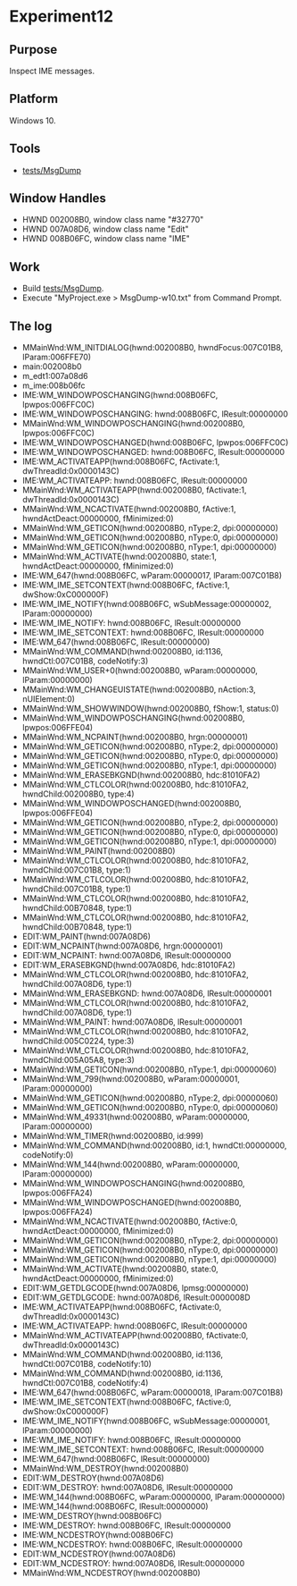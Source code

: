 # Experiment12

## Purpose

Inspect IME messages.

## Platform

Windows 10.

## Tools

- [tests/MsgDump](tests/MsgDump)

## Window Handles

- HWND 002008B0, window class name "#32770"
- HWND 007A08D6, window class name "Edit"
- HWND 008B06FC, window class name "IME"

## Work

- Build [tests/MsgDump](tests/MsgDump).
- Execute "MyProject.exe > MsgDump-w10.txt" from Command Prompt.

## The log

- MMainWnd:WM_INITDIALOG(hwnd:002008B0, hwndFocus:007C01B8, lParam:006FFE70)
- main:002008b0
- m_edt1:007a08d6
- m_ime:008b06fc
- IME:WM_WINDOWPOSCHANGING(hwnd:008B06FC, lpwpos:006FFC0C)
- IME:WM_WINDOWPOSCHANGING: hwnd:008B06FC, lResult:00000000
- MMainWnd:WM_WINDOWPOSCHANGING(hwnd:002008B0, lpwpos:006FFC0C)
- IME:WM_WINDOWPOSCHANGED(hwnd:008B06FC, lpwpos:006FFC0C)
- IME:WM_WINDOWPOSCHANGED: hwnd:008B06FC, lResult:00000000
- IME:WM_ACTIVATEAPP(hwnd:008B06FC, fActivate:1, dwThreadId:0x0000143C)
- IME:WM_ACTIVATEAPP: hwnd:008B06FC, lResult:00000000
- MMainWnd:WM_ACTIVATEAPP(hwnd:002008B0, fActivate:1, dwThreadId:0x0000143C)
- MMainWnd:WM_NCACTIVATE(hwnd:002008B0, fActive:1, hwndActDeact:00000000, fMinimized:0)
- MMainWnd:WM_GETICON(hwnd:002008B0, nType:2, dpi:00000000)
- MMainWnd:WM_GETICON(hwnd:002008B0, nType:0, dpi:00000000)
- MMainWnd:WM_GETICON(hwnd:002008B0, nType:1, dpi:00000000)
- MMainWnd:WM_ACTIVATE(hwnd:002008B0, state:1, hwndActDeact:00000000, fMinimized:0)
- IME:WM_647(hwnd:008B06FC, wParam:00000017, lParam:007C01B8)
- IME:WM_IME_SETCONTEXT(hwnd:008B06FC, fActive:1, dwShow:0xC000000F)
- IME:WM_IME_NOTIFY(hwnd:008B06FC, wSubMessage:00000002, lParam:00000000)
- IME:WM_IME_NOTIFY: hwnd:008B06FC, lResult:00000000
- IME:WM_IME_SETCONTEXT: hwnd:008B06FC, lResult:00000000
- IME:WM_647(hwnd:008B06FC, lResult:00000000)
- MMainWnd:WM_COMMAND(hwnd:002008B0, id:1136, hwndCtl:007C01B8, codeNotify:3)
- MMainWnd:WM_USER+0(hwnd:002008B0, wParam:00000000, lParam:00000000)
- MMainWnd:WM_CHANGEUISTATE(hwnd:002008B0, nAction:3, nUIElement:0)
- MMainWnd:WM_SHOWWINDOW(hwnd:002008B0, fShow:1, status:0)
- MMainWnd:WM_WINDOWPOSCHANGING(hwnd:002008B0, lpwpos:006FFE04)
- MMainWnd:WM_NCPAINT(hwnd:002008B0, hrgn:00000001)
- MMainWnd:WM_GETICON(hwnd:002008B0, nType:2, dpi:00000000)
- MMainWnd:WM_GETICON(hwnd:002008B0, nType:0, dpi:00000000)
- MMainWnd:WM_GETICON(hwnd:002008B0, nType:1, dpi:00000000)
- MMainWnd:WM_ERASEBKGND(hwnd:002008B0, hdc:81010FA2)
- MMainWnd:WM_CTLCOLOR(hwnd:002008B0, hdc:81010FA2, hwndChild:002008B0, type:4)
- MMainWnd:WM_WINDOWPOSCHANGED(hwnd:002008B0, lpwpos:006FFE04)
- MMainWnd:WM_GETICON(hwnd:002008B0, nType:2, dpi:00000000)
- MMainWnd:WM_GETICON(hwnd:002008B0, nType:0, dpi:00000000)
- MMainWnd:WM_GETICON(hwnd:002008B0, nType:1, dpi:00000000)
- MMainWnd:WM_PAINT(hwnd:002008B0)
- MMainWnd:WM_CTLCOLOR(hwnd:002008B0, hdc:81010FA2, hwndChild:007C01B8, type:1)
- MMainWnd:WM_CTLCOLOR(hwnd:002008B0, hdc:81010FA2, hwndChild:007C01B8, type:1)
- MMainWnd:WM_CTLCOLOR(hwnd:002008B0, hdc:81010FA2, hwndChild:00B70848, type:1)
- MMainWnd:WM_CTLCOLOR(hwnd:002008B0, hdc:81010FA2, hwndChild:00B70848, type:1)
- EDIT:WM_PAINT(hwnd:007A08D6)
- EDIT:WM_NCPAINT(hwnd:007A08D6, hrgn:00000001)
- EDIT:WM_NCPAINT: hwnd:007A08D6, lResult:00000000
- EDIT:WM_ERASEBKGND(hwnd:007A08D6, hdc:81010FA2)
- MMainWnd:WM_CTLCOLOR(hwnd:002008B0, hdc:81010FA2, hwndChild:007A08D6, type:1)
- MMainWnd:WM_ERASEBKGND: hwnd:007A08D6, lResult:00000001
- MMainWnd:WM_CTLCOLOR(hwnd:002008B0, hdc:81010FA2, hwndChild:007A08D6, type:1)
- MMainWnd:WM_PAINT: hwnd:007A08D6, lResult:00000001
- MMainWnd:WM_CTLCOLOR(hwnd:002008B0, hdc:81010FA2, hwndChild:005C0224, type:3)
- MMainWnd:WM_CTLCOLOR(hwnd:002008B0, hdc:81010FA2, hwndChild:005A05A8, type:3)
- MMainWnd:WM_GETICON(hwnd:002008B0, nType:1, dpi:00000060)
- MMainWnd:WM_799(hwnd:002008B0, wParam:00000001, lParam:00000000)
- MMainWnd:WM_GETICON(hwnd:002008B0, nType:2, dpi:00000060)
- MMainWnd:WM_GETICON(hwnd:002008B0, nType:0, dpi:00000060)
- MMainWnd:WM_49331(hwnd:002008B0, wParam:00000000, lParam:00000000)
- MMainWnd:WM_TIMER(hwnd:002008B0, id:999)
- MMainWnd:WM_COMMAND(hwnd:002008B0, id:1, hwndCtl:00000000, codeNotify:0)
- MMainWnd:WM_144(hwnd:002008B0, wParam:00000000, lParam:00000000)
- MMainWnd:WM_WINDOWPOSCHANGING(hwnd:002008B0, lpwpos:006FFA24)
- MMainWnd:WM_WINDOWPOSCHANGED(hwnd:002008B0, lpwpos:006FFA24)
- MMainWnd:WM_NCACTIVATE(hwnd:002008B0, fActive:0, hwndActDeact:00000000, fMinimized:0)
- MMainWnd:WM_GETICON(hwnd:002008B0, nType:2, dpi:00000000)
- MMainWnd:WM_GETICON(hwnd:002008B0, nType:0, dpi:00000000)
- MMainWnd:WM_GETICON(hwnd:002008B0, nType:1, dpi:00000000)
- MMainWnd:WM_ACTIVATE(hwnd:002008B0, state:0, hwndActDeact:00000000, fMinimized:0)
- EDIT:WM_GETDLGCODE(hwnd:007A08D6, lpmsg:00000000)
- EDIT:WM_GETDLGCODE: hwnd:007A08D6, lResult:0000008D
- IME:WM_ACTIVATEAPP(hwnd:008B06FC, fActivate:0, dwThreadId:0x0000143C)
- IME:WM_ACTIVATEAPP: hwnd:008B06FC, lResult:00000000
- MMainWnd:WM_ACTIVATEAPP(hwnd:002008B0, fActivate:0, dwThreadId:0x0000143C)
- MMainWnd:WM_COMMAND(hwnd:002008B0, id:1136, hwndCtl:007C01B8, codeNotify:10)
- MMainWnd:WM_COMMAND(hwnd:002008B0, id:1136, hwndCtl:007C01B8, codeNotify:4)
- IME:WM_647(hwnd:008B06FC, wParam:00000018, lParam:007C01B8)
- IME:WM_IME_SETCONTEXT(hwnd:008B06FC, fActive:0, dwShow:0xC000000F)
- IME:WM_IME_NOTIFY(hwnd:008B06FC, wSubMessage:00000001, lParam:00000000)
- IME:WM_IME_NOTIFY: hwnd:008B06FC, lResult:00000000
- IME:WM_IME_SETCONTEXT: hwnd:008B06FC, lResult:00000000
- IME:WM_647(hwnd:008B06FC, lResult:00000000)
- MMainWnd:WM_DESTROY(hwnd:002008B0)
- EDIT:WM_DESTROY(hwnd:007A08D6)
- EDIT:WM_DESTROY: hwnd:007A08D6, lResult:00000000
- IME:WM_144(hwnd:008B06FC, wParam:00000000, lParam:00000000)
- IME:WM_144(hwnd:008B06FC, lResult:00000000)
- IME:WM_DESTROY(hwnd:008B06FC)
- IME:WM_DESTROY: hwnd:008B06FC, lResult:00000000
- IME:WM_NCDESTROY(hwnd:008B06FC)
- IME:WM_NCDESTROY: hwnd:008B06FC, lResult:00000000
- EDIT:WM_NCDESTROY(hwnd:007A08D6)
- EDIT:WM_NCDESTROY: hwnd:007A08D6, lResult:00000000
- MMainWnd:WM_NCDESTROY(hwnd:002008B0)
